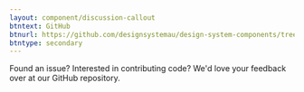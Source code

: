 ```yaml
---
layout: component/discussion-callout
btntext: GitHub
btnurl: https://github.com/designsystemau/design-system-components/tree/master/packages/skip-link
btntype: secondary
---
```


 Found an issue? Interested in contributing code? We'd love your feedback over at our GitHub repository.
